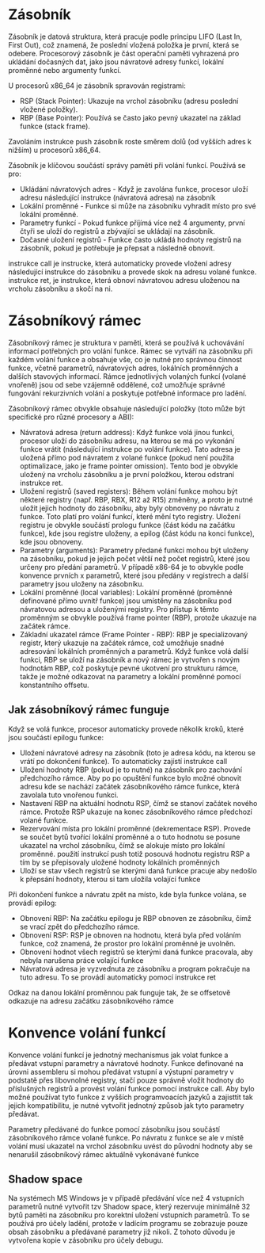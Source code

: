 # Zásobník
Zásobník je datová struktura, která pracuje podle principu LIFO (Last In, First Out), což znamená, že poslední vložená položka je první, která se odebere. Procesorový zásobník je část operační paměti vyhrazená pro ukládání dočasných dat, jako jsou návratové adresy funkcí, lokální proměnné nebo argumenty funkcí. 

U procesorů x86_64 je zásobník spravován registrami:
* RSP (Stack Pointer): Ukazuje na vrchol zásobníku (adresu poslední vložené položky).
* RBP (Base Pointer): Používá se často jako pevný ukazatel na základ funkce (stack frame).

Zavoláním instrukce push zásobník roste směrem dolů (od vyšších adres k nižším) u procesorů x86_64. 

Zásobník je klíčovou součástí správy paměti při volání funkcí. Používá se pro:
* Ukládání návratových adres - Když je zavolána funkce, procesor uloží adresu následující instrukce (návratová adresa) na zásobník
* Lokální proměnné - Funkce si může na zásobníku vyhradit místo pro své lokální proměnné.
* Parametry funkcí - Pokud funkce příjímá více než 4 argumenty, první čtyři se uloží do registrů a zbývající se ukládají na zásobník.
* Dočasné uložení registrů - Funkce často ukládá hodnoty registrů na zásobník, pokud je potřebuje je přepsat a následně obnovit.

instrukce call je instrucke, která automaticky provede vložení adresy následující instrukce do zásobníku a provede skok na adresu volané funkce. instrukce ret, je instrukce, která obnoví návratovou adresu uloženou na vrcholu zásobníku a skočí na ni.

# Zásobníkový rámec
Zásobníkový rámec je struktura v paměti, která se používá k uchovávání informací potřebných pro volání funkce. Rámec se vytváří na zásobníku při každém volání funkce a obsahuje vše, co je nutné pro správnou činnost funkce, včetně parametrů, návratových adres, lokálních proměnných a dalších stavových informací. Rámce jednotlivých volaných funkcí (volané vnořeně) jsou od sebe vzájemně oddělené, což umožňuje správné fungování rekurzivních volání a poskytuje potřebné informace pro ladění. 

Zásobníkový rámec obvykle obsahuje následující položky (toto může být specifické pro různé procesory a ABI):
* Návratová adresa (return address): Když funkce volá jinou funkci, procesor uloží do zásobníku adresu, na kterou se má po vykonání funkce vrátit (následující instrukce po volání funkce). Tato adresa je uložená přímo pod návratem z volané funkce (pokud není použita optimalizace, jako je frame pointer omission). Tento bod je obvykle uložený na vrcholu zásobníku a je první položkou, kterou odstraní instrukce ret.
* Uložení registrů (saved registers): Během volání funkce mohou být některé registry (např. RBP, RBX, R12 až R15) změněny, a proto je nutné uložit jejich hodnoty do zásobníku, aby byly obnoveny po návratu z funkce. Toto platí pro volání funkcí, které mění tyto registry. Uložení registru je obvykle součástí prologu funkce (část kódu na začátku funkce), kde jsou registre uloženy, a epilog (část kódu na konci funkce), kde jsou obnoveny.
* Parametry (arguments): Parametry předané funkci mohou být uloženy na zásobníku, pokud je jejich počet větší než počet registrů, které jsou určeny pro předání parametrů. V případě x86-64 je to obvykle podle konvence prvních x parametrů, které jsou předány v registrech a další parametry jsou uloženy na zásobníku.
* Lokální proměnné (local variables): Lokální proměnné (proměnné definované přímo uvnitř funkce) jsou umístěny na zásobníku pod návratovou adresou a uloženými registry. Pro přístup k těmto proměnným se obvykle používá frame pointer (RBP), protože ukazuje na začátek rámce. 
* Základní ukazatel rámce (Frame Pointer - RBP): RBP je specializovaný registr, který ukazuje na začátek rámce, což umožňuje snadné adresování lokálních proměnných a parametrů. Když funkce volá další funkci, RBP se uloží na zásobník a nový rámec je vytvořen s novým hodnotám RBP, což poskytuje pevné ukotvení pro strukturu rámce, takže je možné odkazovat na parametry a lokální proměnné pomocí konstantního offsetu.

## Jak zásobníkový rámec funguje
Když se volá funkce, procesor automaticky provede několik kroků, které jsou součástí epilogu funkce:
* Uložení návratové adresy na zásobník (toto je adresa kódu, na kterou se vrátí po dokončení funkce). To automaticky zajístí instrukce call
* Uložení hodnoty RBP (pokud je to nutné) na zásobník pro zachování předchozího rámce. Aby po po opuštění funkce bylo možné obnovit adresu kde se nachází začátek zásobníkového rámce funkce, která zavolala tuto vnořenou funkci. 
* Nastavení RBP na aktuální hodnotu RSP, čímž se stanoví začátek nového rámce. Protože RSP ukazuje na konec zásobníkového rámce předchozí volané funkce.
* Rezervování místa pro lokální proměnné (dekrementace RSP). Provede se součet bytů tvořící lokální proměnné a o tuto hodnotu se posune ukazatel na vrchol zásobníku, čímž se alokuje místo pro lokální proměnné. použití instrukcí push totiž posouvá hodnotu registru RSP a tím by se přepisovaly uložené hodnoty lokálních proměnných
* Uloží se stav všech registrů se kterými daná funkce pracuje aby nedošlo k přepsání hodnoty, kterou si tam uložila volající funkce

Při dokončení funkce a návratu zpět na místo, kde byla funkce volána, se provádí epilog:
* Obnovení RBP: Na začátku epilogu je RBP obnoven ze zásobníku, čímž se vrací zpět do předchozího rámce. 
* Obnovení RSP: RSP je obnoven na hodnotu, která byla před voláním funkce, což znamená, že prostor pro lokální proměnné je uvolněn.
* Obnovení hodnot všech registrů se kterými daná funkce pracovala, aby nebyla narušena práce volající funkce
* Návratová adresa je vyzvednuta ze zásobníku a program pokračuje na tuto adresu. To se provádí automaticky pomocí instrukce ret

Odkaz na danou lokální proměnnou pak funguje tak, že se offsetově odkazuje na adresu začátku zásobníkového rámce

# Konvence volání funkcí
Konvence volání funkcí je jednotný mechanismus jak volat funkce a předávat vstupní parametry a návratové hodnoty. Funkce definované na úrovni assembleru si mohou předávat vstupní a výstupní parametry v podstatě přes libovnolné registry, stačí pouze správně vložit hodnoty do příslušných registrů a provést volání funkce pomocí instrukce call. Aby bylo možné používat tyto funkce z vyšších programvoacích jazyků a zajisttit tak jejich kompatibilitu, je nutné vytvořit jednotný způsob jak tyto parametry předávat. 

Parametry předávané do funkce pomocí zásobníku jsou součástí zásobníkového rámce volané funkce. Po návratu z funkce se ale v místě volání musí ukazatel na vrchol zásobníku uvést do původní hodnoty aby se nenarušil zásobníkový rámec aktuálně vykonávané funkce

## Shadow space
Na systémech MS Windows je v případě předávání více než 4 vstupních parametrů nutné vytvořit tzv Shadow space, který rezervuje minimálně 32 bytů paměti na zásobníku pro korektní uložení vstupních parametrů. To se používá pro účely ladění, protože v ladícím programu se zobrazuje pouze obsah zásobníku a předávané parametry již nikoli. Z tohoto důvodu je vytvořena kopie v zásobníku pro účely debugu.


